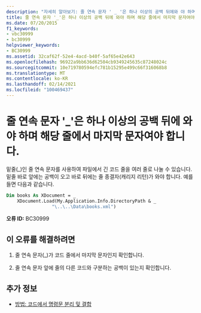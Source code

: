 ```yaml
---
description: "자세히 알아보기: 줄 연속 문자 ' _ '은 하나 이상의 공백 뒤에와 야 하며 줄에서 마지막 문자 여야 합니다."
title: 줄 연속 문자 '_'은 하나 이상의 공백 뒤에 와야 하며 해당 줄에서 마지막 문자여야 합니다.
ms.date: 07/20/2015
f1_keywords:
- vbc30999
- bc30999
helpviewer_keywords:
- BC30999
ms.assetid: 32caf62f-52e4-4acd-b40f-5af65e42e643
ms.openlocfilehash: 96922a9bb636d62504cb9349245635c87248024c
ms.sourcegitcommit: 10e719780594efc781b15295e499c66f316068b8
ms.translationtype: MT
ms.contentlocale: ko-KR
ms.lasthandoff: 02/14/2021
ms.locfileid: "100469437"
---
```

# <a name="line-continuation-character-_-must-be-preceded-by-at-least-one-white-space-and-must-be-the-last-character-on-the-line"></a>줄 연속 문자 '_'은 하나 이상의 공백 뒤에 와야 하며 해당 줄에서 마지막 문자여야 합니다.

밑줄(_)인 줄 연속 문자를 사용하여 파일에서 긴 코드 줄을 여러 줄로 나눌 수 있습니다. 밑줄 바로 앞에는 공백이 오고 바로 뒤에는 줄 종결자(캐리지 리턴)가 와야 합니다. 예를 들면 다음과 같습니다.  
  
```vb  
Dim books As XDocument = _  
    XDocument.Load(My.Application.Info.DirectoryPath & _  
                 "\..\..\Data\books.xml")  
```  
  
 **오류 ID:** BC30999  
  
## <a name="to-correct-this-error"></a>이 오류를 해결하려면  
  
1. 줄 연속 문자(_)가 코드 줄에서 마지막 문자인지 확인합니다.  
  
2. 줄 연속 문자 앞에 줄의 다른 코드와 구분하는 공백이 있는지 확인합니다.  
  
## <a name="see-also"></a>추가 정보

- [방법: 코드에서 명령문 분리 및 결합](../programming-guide/program-structure/how-to-break-and-combine-statements-in-code.md)

